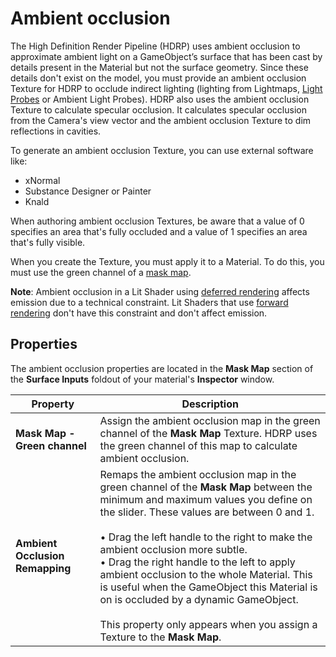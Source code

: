 # Ambient occlusion

The High Definition Render Pipeline (HDRP) uses ambient occlusion to approximate ambient light on a GameObject’s surface that has been cast by details present in the Material but not the surface geometry. Since these details don't exist on the model, you must provide an ambient occlusion Texture for HDRP to occlude indirect lighting (lighting from Lightmaps, [Light Probes](https://docs.unity3d.com/Manual/LightProbes.html) or Ambient Light Probes). HDRP also uses the ambient occlusion Texture to calculate specular occlusion. It calculates specular occlusion from the Camera's view vector and the ambient occlusion Texture to dim reflections in cavities.

To generate an ambient occlusion Texture, you can use external software like:

* xNormal
* Substance Designer or Painter
* Knald

When authoring ambient occlusion Textures, be aware that a value of 0 specifies an area that's fully occluded and a value of 1 specifies an area that's fully visible.

When you create the Texture, you must apply it to a Material. To do this, you must use the green channel of a [mask map](Mask-Map-and-Detail-Map.md#MaskMap).

**Note**: Ambient occlusion in a Lit Shader using [deferred rendering](Forward-And-Deferred-Rendering.md) affects emission due to a technical constraint. Lit Shaders that use [forward rendering](Forward-And-Deferred-Rendering.md) don't have this constraint and don't affect emission.

## Properties

The ambient occlusion properties are located in the **Mask Map** section of the **Surface Inputs** foldout of your material's **Inspector** window.

| Property                        | Description                                                  |
| ------------------------------- | ------------------------------------------------------------ |
| **Mask Map - Green channel**   | Assign the ambient occlusion map in the green channel of the **Mask Map** Texture. HDRP uses the green channel of this map to calculate ambient occlusion. |
| **Ambient Occlusion Remapping** | Remaps the ambient occlusion map in the green channel of the **Mask Map** between the minimum and maximum values you define on the slider. These values are between 0 and 1.<br/><br/>&#8226; Drag the left handle to the right to make the ambient occlusion more subtle.<br/>&#8226; Drag the right handle to the left to apply ambient occlusion to the whole Material. This is useful when the GameObject this Material is on is occluded by a dynamic GameObject.<br/><br/>This property only appears when you assign a Texture to the **Mask Map**. |
